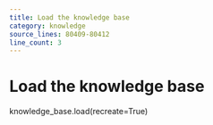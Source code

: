 ```yaml
---
title: Load the knowledge base
category: knowledge
source_lines: 80409-80412
line_count: 3
---
```


# Load the knowledge base
knowledge_base.load(recreate=True)

